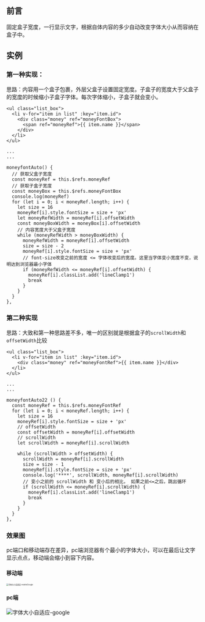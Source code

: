## 前言

固定盒子宽度，一行显示文字，根据自体内容的多少自动改变字体大小从而容纳在盒子中。

## 实例

### 第一种实现：

思路：内容用一个盒子包裹，外层父盒子设置固定宽度。子盒子的宽度大于父盒子的宽度的时候缩小子盒子字体。每次字体缩小，子盒子就会变小。

```vue
<ul class="list_box">
  <li v-for="item in list" :key="item.id">
    <div class="money" ref="moneyFontBox">
      <span ref="moneyRef">{{ item.name }}</span>
    </div>
  </li>
</ul>

...
...

moneyfontAuto() {
  // 获取父盒子宽度
  const moneyRef = this.$refs.moneyRef
  // 获取子盒子宽度
  const moneyBox = this.$refs.moneyFontBox
  console.log(moneyRef)
  for (let i = 0; i < moneyRef.length; i++) {
    let size = 16
    moneyRef[i].style.fontSize = size + 'px'
    let moneyRefWidth = moneyRef[i].offsetWidth
    const moneyBoxWidth = moneyBox[i].offsetWidth
    // 内容宽度大于父盒子宽度
    while (moneyRefWidth > moneyBoxWidth) {
      moneyRefWidth = moneyRef[i].offsetWidth
      size = size - 2
      moneyRef[i].style.fontSize = size + 'px'
      // font-size改变之前的宽度 <= 字体改变后的宽度。这里当字体变小宽度不变，说明达到浏览器最小字体
      if (moneyRefWidth <= moneyRef[i].offsetWidth) {
        moneyRef[i].classList.add('lineClamp1')
        break
      }
    }
  }
},
```

### 第二种实现

思路：大致和第一种思路差不多，唯一的区别就是根据盒子的`scrollWidth`和`offsetWidth`比较

```vue
<ul class="list_box">
  <li v-for="item in list" :key="item.id">
    <div class="money" ref="moneyFontRef">{{ item.name }}</div>
  </li>
</ul>

...
...

moneyfontAuto22 () {
  const moneyRef = this.$refs.moneyFontRef
  for (let i = 0; i < moneyRef.length; i++) {
    let size = 16
    moneyRef[i].style.fontSize = size + 'px'
    // offsetWidth
    const offsetWidth = moneyRef[i].offsetWidth
    // scrollWidth
    let scrollWidth = moneyRef[i].scrollWidth

    while (scrollWidth > offsetWidth) {
      scrollWidth = moneyRef[i].scrollWidth
      size = size - 1
      moneyRef[i].style.fontSize = size + 'px'
      console.log('****', scrollWidth, moneyRef[i].scrollWidth)
      // 变小之前的 scrollWidth 和 变小后的相比， 如果之前<=之后，跳出循环
      if (scrollWidth <= moneyRef[i].scrollWidth) {
        moneyRef[i].classList.add('lineClamp1')
        break
      }
    }
  }
},
```

### 效果图

pc端口和移动端存在差异，pc端浏览器有个最小的字体大小，可以在最后让文字显示点点，移动端会缩小到容下内容。

#### 移动端

<img src="..\img\字体大小自适应-mobileGoogle.png" alt="字体大小自适应-mobileGoogle" style="zoom: 33%;" />

#### pc端

<img src="..\img\字体大小自适应-google.png" alt="字体大小自适应-google"  />